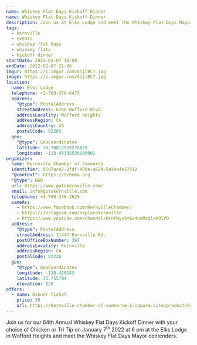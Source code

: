 ```yaml
---
name: Whiskey Flat Days Kickoff Dinner
name: Whiskey Flat Days Kickoff Dinner
description: Join us at Elks Lodge and meet the Whiskey Flat Days Mayor contenders
tags:
  - kernville
  - events
  - whiskey flat days
  - whiskey flats
  - kickoff dinner
startDate: 2022-01-07 18:00
endDate: 2022-01-07 21:00
imgur: https://i.imgur.com/4ijlBC7.jpg
image: https://i.imgur.com/4ijlBC7.jpg
location:
  name: Elks Lodge
  telephone: +1-760-376-6475
  address:
    "@type": PostalAddress
    streetAddress: 6708 Wofford Blvd.
    addressLocality: Wofford Heights
    addressRegion: CA
    addressCountry: US
    postalCode: 93285
  geo:
    "@type": GeoCoordinates
    latitude: 35.70812928278075
    longitude: -118.45398530000001
organizer:
  name: Kernville Chamber of Commerce
  identifier: 85d7ace2-2fdf-400e-a624-5d1ab4e17512
  "@context": https://schema.org
  "@type": NGO
  url: https://www.gotokernville.com/
  email: info@gotokernville.com
  telephone: +1-760-376-2629
  sameAs:
    - https://www.facebook.com/KernvilleChamber/
    - https://instagram.com/explorekernville
    - https://www.youtube.com/channel/UCnFWyv5t6x4nnMzqlaPOlfQ
  address:
    "@type": PostalAddress
    streetAddress: 11447 Kernville Rd.
    postOfficeBoxNumber: 397
    addressLocality: Kernville
    addressRegion: CA
    postalCode: 93238
  geo:
    "@type": GeoCoordinates
    longitude: -118.418143
    latitude: 35.755794
    elevation: 826
offers:
  - name: Dinner Ticket
    price: 35
    url: https://kernville-chamber-of-commerce-2.square.site/product/64th-annual-whiskey-flat-days-kickoff-dinner/54
---
```

Join us for our 64th Annual Whiskey Flat Days Kickoff Dinner with your choice of
Chicken or Tri Tip on January 7<sup>th</sup> 2022 at 6 pm at the Elks Lodge in Wofford
Heights and meet the Whiskey Flat Days Mayor contenders.

